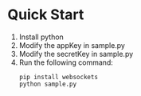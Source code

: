 # Quick Start

1. Install python
2. Modify the appKey in sample.py
3. Modify the secretKey in sample.py
4. Run the following command: 
    ```
    pip install websockets
    python sample.py
    ```
